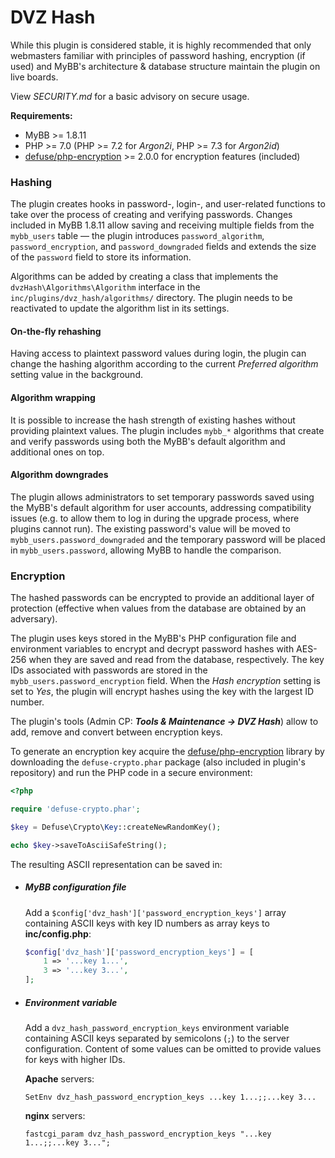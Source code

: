 # DVZ Hash

While this plugin is considered stable, it is highly recommended that only webmasters familiar with principles of password hashing, encryption (if used) and MyBB's architecture & database structure maintain the plugin on live boards.

View _SECURITY.md_ for a basic advisory on secure usage.

**Requirements:**
- MyBB >= 1.8.11
- PHP >= 7.0 (PHP >= 7.2 for _Argon2i_, PHP >= 7.3 for _Argon2id_)
- [defuse/php-encryption](https://github.com/defuse/php-encryption/) >= 2.0.0 for encryption features (included)

### Hashing
The plugin creates hooks in password-, login-, and user-related functions to take over the process of creating and verifying passwords. Changes included in MyBB 1.8.11 allow saving and receiving multiple fields from the `mybb_users` table &mdash; the plugin introduces `password_algorithm`, `password_encryption`, and  `password_downgraded` fields and extends the size of the `password` field to store its information.

Algorithms can be added by creating a class that implements the `dvzHash\Algorithms\Algorithm` interface in the `inc/plugins/dvz_hash/algorithms/` directory. The plugin needs to be reactivated to update the algorithm list in its settings.

#### On-the-fly rehashing
Having access to plaintext password values during login, the plugin can change the hashing algorithm according to the current _Preferred algorithm_ setting value in the background.

#### Algorithm wrapping
It is possible to increase the hash strength of existing hashes without providing plaintext values. The plugin includes `mybb_*` algorithms that create and verify passwords using both the MyBB's default algorithm and additional ones on top.

#### Algorithm downgrades

The plugin allows administrators to set temporary passwords saved using the MyBB's default algorithm for user accounts, addressing compatibility issues (e.g. to allow them to log in during the upgrade process, where plugins cannot run).
The existing password's value will be moved to `mybb_users.password_downgraded` and the temporary password will be placed in `mybb_users.password`, allowing MyBB to handle the comparison.

### Encryption
The hashed passwords can be encrypted to provide an additional layer of protection (effective when values from the database are obtained by an adversary).

The plugin uses keys stored in the MyBB's PHP configuration file and environment variables to encrypt and decrypt password hashes with AES-256 when they are saved and read from the database, respectively. The key IDs associated with passwords are stored in the `mybb_users.password_encryption` field. When the _Hash encryption_ setting is set to _Yes_, the plugin will encrypt hashes using the key with the largest ID number.

The plugin's tools (Admin CP: ***Tools & Maintenance → DVZ Hash***) allow to add, remove and convert between encryption keys.

To generate an encryption key acquire the [defuse/php-encryption](https://github.com/defuse/php-encryption/releases) library by downloading the `defuse-crypto.phar` package (also included in plugin's repository) and run the PHP code in a secure environment:
```php
<?php

require 'defuse-crypto.phar';

$key = Defuse\Crypto\Key::createNewRandomKey();

echo $key->saveToAsciiSafeString();
```

The resulting ASCII representation can be saved in:

- ##### MyBB configuration file

  Add a `$config['dvz_hash']['password_encryption_keys']` array containing ASCII keys with key ID numbers as array keys to **inc/config.php**:

  ```php
  $config['dvz_hash']['password_encryption_keys'] = [
      1 => '...key 1...',
      3 => '...key 3...',
  ];
  ```

- ##### Environment variable

  Add a `dvz_hash_password_encryption_keys` environment variable containing ASCII keys separated by semicolons (`;`) to the server configuration. Content of some values can be omitted to provide values for keys with higher IDs.

  **Apache** servers:
  ```
  SetEnv dvz_hash_password_encryption_keys ...key 1...;;...key 3...
  ```
  **nginx** servers:
  ```
  fastcgi_param dvz_hash_password_encryption_keys "...key 1...;;...key 3...";
  ```

